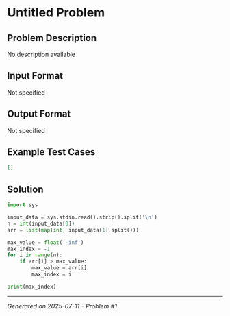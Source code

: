 # Untitled Problem

## Problem Description
No description available

## Input Format
Not specified

## Output Format
Not specified

## Example Test Cases
```json
[]
```

## Solution
```python
import sys

input_data = sys.stdin.read().strip().split('\n')
n = int(input_data[0])
arr = list(map(int, input_data[1].split()))

max_value = float('-inf')
max_index = -1
for i in range(n):
    if arr[i] > max_value:
        max_value = arr[i]
        max_index = i

print(max_index)
```

---
*Generated on 2025-07-11 - Problem #1*